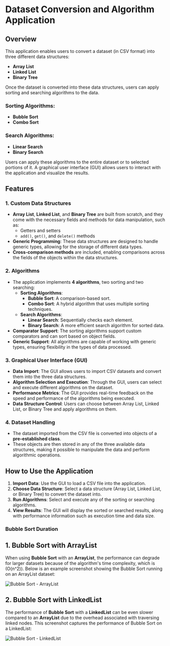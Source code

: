 # Dataset Conversion and Algorithm Application

## Overview
This application enables users to convert a dataset (in CSV format) into three different data structures:
- **Array List**
- **Linked List**
- **Binary Tree**

Once the dataset is converted into these data structures, users can apply sorting and searching algorithms to the data.

### Sorting Algorithms:
- **Bubble Sort**
- **Combo Sort**

### Search Algorithms:
- **Linear Search**
- **Binary Search**

Users can apply these algorithms to the entire dataset or to selected portions of it. A graphical user interface (GUI) allows users to interact with the application and visualize the results.

## Features

### 1. Custom Data Structures
- **Array List**, **Linked List**, and **Binary Tree** are built from scratch, and they come with the necessary fields and methods for data manipulation, such as:
  - Getters and setters
  - `add()`, `get()`, and `delete()` methods
- **Generic Programming**: These data structures are designed to handle generic types, allowing for the storage of different data types.
- **Cross-comparison methods** are included, enabling comparisons across the fields of the objects within the data structures.

### 2. Algorithms
- The application implements **4 algorithms**, two sorting and two searching:
  - **Sorting Algorithms**:
    - **Bubble Sort**: A comparison-based sort.
    - **Combo Sort**: A hybrid algorithm that uses multiple sorting techniques.
  - **Search Algorithms**:
    - **Linear Search**: Sequentially checks each element.
    - **Binary Search**: A more efficient search algorithm for sorted data.
- **Comparator Support**: The sorting algorithms support custom comparators and can sort based on object fields.
- **Generic Support**: All algorithms are capable of working with generic types, ensuring flexibility in the types of data processed.

### 3. Graphical User Interface (GUI)
- **Data Import**: The GUI allows users to import CSV datasets and convert them into the three data structures.
- **Algorithm Selection and Execution**: Through the GUI, users can select and execute different algorithms on the dataset.
- **Performance Metrics**: The GUI provides real-time feedback on the speed and performance of the algorithms being executed.
- **Data Structure Control**: Users can choose between Array List, Linked List, or Binary Tree and apply algorithms on them.

### 4. Dataset Handling
- The dataset imported from the CSV file is converted into objects of a **pre-established class**.
- These objects are then stored in any of the three available data structures, making it possible to manipulate the data and perform algorithmic operations.

## How to Use the Application
1. **Import Data**: Use the GUI to load a CSV file into the application.
2. **Choose Data Structure**: Select a data structure (Array List, Linked List, or Binary Tree) to convert the dataset into.
3. **Run Algorithms**: Select and execute any of the sorting or searching algorithms.
4. **View Results**: The GUI will display the sorted or searched results, along with performance information such as execution time and data size.

### Bubble Sort Duration

## 1. Bubble Sort with ArrayList

When using **Bubble Sort** with an **ArrayList**, the performance can degrade for larger datasets because of the algorithm's time complexity, which is \(O(n^2)\). Below is an example screenshot showing the Bubble Sort running on an ArrayList dataset:

![Bubble Sort - ArrayList](![ArrayListxBubble](https://github.com/user-attachments/assets/b84a8c1a-9ea0-461f-b9ec-c90de2c62e28)
)

## 2. Bubble Sort with LinkedList

The performance of **Bubble Sort** with a **LinkedList** can be even slower compared to an **ArrayList** due to the overhead associated with traversing linked nodes. This screenshot captures the performance of Bubble Sort on a LinkedList:

![Bubble Sort - LinkedList](![LinkedListxBubleSOrt](https://github.com/user-attachments/assets/5ddc0fc1-26d0-4e02-8b30-0a7b87db9518)
)
